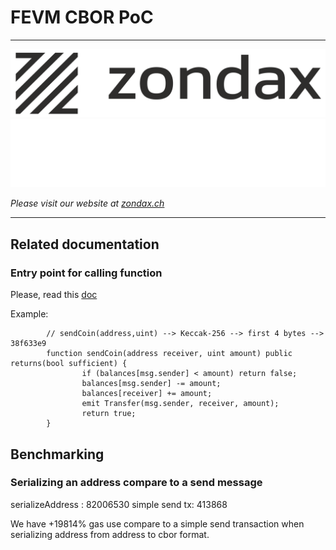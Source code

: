 # FEVM CBOR PoC

---

![zondax_light](docs/assets/zondax_light.png#gh-light-mode-only)
![zondax_dark](docs/assets/zondax_dark.png#gh-dark-mode-only)

_Please visit our website at [zondax.ch](https://www.zondax.ch)_

---

## Related documentation

### Entry point for calling function
Please, read this [doc](https://docs.soliditylang.org/en/v0.8.16/abi-spec.html#function-selector)

Example: 

```solidity
        // sendCoin(address,uint) --> Keccak-256 --> first 4 bytes --> 38f633e9
        function sendCoin(address receiver, uint amount) public returns(bool sufficient) {
                if (balances[msg.sender] < amount) return false;
                balances[msg.sender] -= amount;
                balances[receiver] += amount;
                emit Transfer(msg.sender, receiver, amount);
                return true;
        }
```

## Benchmarking

### Serializing an address compare to a send message

serializeAddress : 82006530
simple send tx: 413868

We have +19814% gas use compare to a simple send transaction when serializing address from address to cbor format.
